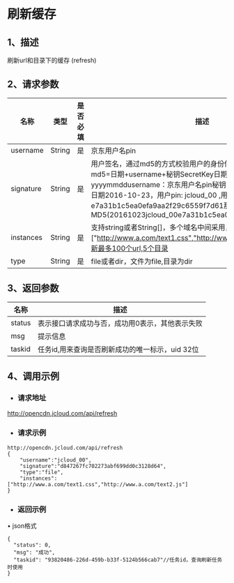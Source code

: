 # **刷新缓存**

## **1、描述**

刷新url和目录下的缓存 (refresh)

## **2、请求参数**

| **名称**  | **类型** | **是否必填** | **描述**                                                     |
| --------- | -------- | ------------ | ------------------------------------------------------------ |
| username  | String   | 是           | 京东用户名pin                                                |
| signature | String   | 是           | 用户签名，通过md5的方式校验用户的身份信息，保障信息安全。  md5=日期+username+秘钥SecretKey日期：格式为 yyyymmddusername：京东用户名pin秘钥：双方约定示例：比如当前日期2016-10-23，用户pin: jcloud_00 ,用户秘钥SecretKey   ：e7a31b1c5ea0efa9aa2f29c6559f7d61那签名为MD5(20161023jcloud_00e7a31b1c5ea0efa9aa2f29c6559f7d61) |
| instances | String   | 是           | 支持string或者String[]，多个域名中间采用，号分割，例如["http://www.a.com/text1.css","http://www.a.com/text2.js"]单次刷新最多100个url,5个目录 |
| type      | String   | 是           | file或者dir，文件为file,目录为dir                            |

## 

## **3、返回参数** 

| **名称** | **描述**                                        |
| -------- | ----------------------------------------------- |
| status   | 表示接口请求成功与否，成功用0表示，其他表示失败 |
| msg      | 提示信息                                        |
| taskid   | 任务id,用来查询是否刷新成功的唯一标示，uid 32位 |

##  

## **4、调用示例**

- ### **请求地址**

http://opencdn.jcloud.com/api/refresh

- ### **请求示例**

```
http://opencdn.jcloud.com/api/refresh
{
    "username":"jcloud_00",
    "signature":"d847267fc702273abf699dd0c3128d64",
    "type":"file",
    "instances":["http://www.a.com/text1.css","http://www.a.com/text2.js"]
}
```

- ### **返回示例**

•        json格式

```
{
  "status": 0,
  "msg": "成功",
  "taskid": "93820486-226d-459b-b33f-5124b566cab7"//任务id，查询刷新任务时使用
}
```
